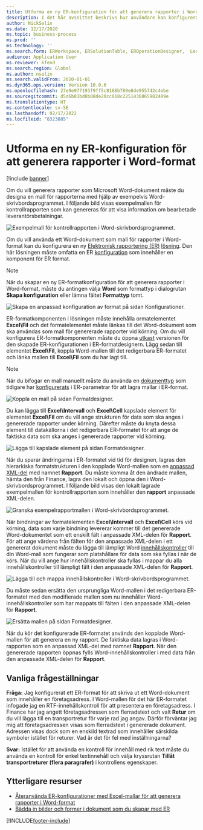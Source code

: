```yaml
---
title: Utforma en ny ER-konfiguration för att generera rapporter i Word-format
description: I det här avsnittet beskrivs hur användare kan konfigurera ett nytt ER-format (elektronisk rapportering) för att generera rapporter som Microsoft Word-dokument.
author: NickSelin
ms.date: 12/17/2020
ms.topic: business-process
ms.prod: ''
ms.technology: ''
ms.search.form: ERWorkspace, ERSolutionTable, EROperationDesigner,  LedgerJournalTable, LedgerJournalTransVendPaym
audience: Application User
ms.reviewer: kfend
ms.search.region: Global
ms.author: nselin
ms.search.validFrom: 2020-01-01
ms.dyn365.ops.version: Version 10.0.6
ms.openlocfilehash: 27e9e977193f9ff5c8188b780e8de955742c4ebe
ms.sourcegitcommit: d5d6b81bd8b08de20cc018c2251436065982489e
ms.translationtype: HT
ms.contentlocale: sv-SE
ms.lasthandoff: 02/17/2022
ms.locfileid: "8323885"
---
```

# <a name="design-a-new-er-configuration-to-generate-reports-in-word-format"></a>Utforma en ny ER-konfiguration för att generera rapporter i Word-format

[!include [banner](../includes/banner.md)]

Om du vill generera rapporter som Microsoft Word-dokument måste du designa en mall för rapporterna med hjälp av exempelvis Word-skrivbordsprogrammet. I följande bild visas exempelmallen för kontrollrapporten som kan genereras för att visa information om bearbetade leverantörsbetalningar.

![Exempelmall för kontrollrapporten i Word-skrivbordsprogrammet.](./media/er-design-configuration-word-image1.png)

Om du vill använda ett Word-dokument som mall för rapporter i Word-format kan du konfigurera en ny [Elektronisk rapportering (ER)](general-electronic-reporting.md) [lösning](er-quick-start1-new-solution.md). Den här lösningen måste omfatta en ER [konfiguration](general-electronic-reporting.md#Configuration) som innehåller en komponent för ER format.

> [!NOTE]
> När du skapar en ny ER-formatkonfiguration för att generera rapporter i Word-format, måste du antingen välja **Word** som formattyp i dialogrutan **Skapa konfiguration** eller lämna fältet **Formattyp** tomt.

![Skapa en anpassad konfiguration av format på sidan Konfigurationer.](./media/er-design-configuration-word-image2.gif)

ER-formatkomponenten i lösningen måste innehålla ormatelementet **Excel\\Fil** och det formatelementet måste länkas till det Word-dokument som ska användas som mall för genererade rapporter vid körning. Om du vill konfigurera ER-formatkomponenten måste du öppna [utkast](general-electronic-reporting.md#component-versioning) versionen för den skapade ER-konfigurationen i ER-formatdesignern. Lägg sedan till elementet **Excel\\Fil**, koppla Word-mallen till det redigerbara ER-formatet och länka mallen till **Excel\\Fil** som du har lagt till.

> [!NOTE]
> När du bifogar en mall manuellt måste du använda en [dokumenttyp](../../fin-ops/organization-administration/configure-document-management.md#configure-document-types) som tidigare har [konfigurerats](electronic-reporting-er-configure-parameters.md#parameters-to-manage-documents) i ER-parametrar för att lagra mallar i ER-format.

![Koppla en mall på sidan Formatdesigner.](./media/er-design-configuration-word-image3.gif)

Du kan lägga till **Excel\\Intervall** och **Excel\\Cell** kapslade element för elementet **Excel\\Fil** om du vill ange strukturen för data som ska anges i genererade rapporter under körning. Därefter måste du knyta dessa element till datakällorna i det redigerbara ER-formatet för att ange de faktiska data som ska anges i genererade rapporter vid körning.

![Lägga till kapslade element på sidan Formatdesigner.](./media/er-design-configuration-word-image4.gif)

När du sparar ändringarna i ER-formatet vid tid för designen, lagras den hierarkiska formatstrukturen i den kopplade Word-mallen som en [anpassad XML-del](/visualstudio/vsto/custom-xml-parts-overview) med namnet **Rapport**. Du måste komma åt den ändrade mallen, hämta den från Finance, lagra den lokalt och öppna den i Word-skrivbordsprogrammet. I följande bild visas den lokalt lagrade exempelmallen för kontrollrapporten som innehåller den **rapport** anpassade XML-delen.

![Granska exempelrapportmallen i Word-skrivbordsprogrammet.](./media/er-design-configuration-word-image5.gif)

När bindningar av formatelementen **Excel\\Intervall** och **Excel\\Cell** körs vid körning, data som varje bindning levererar kommer till det genererade Word-dokumentet som ett enskilt fält i anpassade XML-delen för **Rapport**. För att ange värdena från fälten för den anpassade XML-delen i ett genererat dokument måste du lägga till lämpligt Word [innehållskontroller](/office/client-developer/word/content-controls-in-word) till din Word-mall som fungerar som platshållare för data som ska fyllas i när de körs. När du vill ange hur innehållskontroller ska fyllas i mappar du alla innehållskontroller till lämpligt fält i den anpassade XML-delen för **Rapport**.

![Lägga till och mappa innehållskontroller i Word-skrivbordsprogrammet.](./media/er-design-configuration-word-image6.gif)

Du måste sedan ersätta den ursprungliga Word-mallen i det redigerbara ER-formatet med den modifierade mallen som nu innehåller Word-innehållskontroller som har mappats till fälten i den anpassade XML-delen för **Rapport**.

![Ersätta mallen på sidan Formatdesigner.](./media/er-design-configuration-word-image7.gif)

När du kör det konfigurerade ER-formatet används den kopplade Word-mallen för att generera en ny rapport. De faktiska data lagras i Word-rapporten som en anpassad XML-del med namnet **Rapport**. När den genererade rapporten öppnas fylls Word-innehållskontroller i med data från den anpassade XML-delen för **Rapport**.

## <a name="frequently-asked-questions"></a>Vanliga frågeställningar

**Fråga:** Jag konfigurerat ett ER-format för att skriva ut ett Word-dokument som innehåller en företagsadress. I Word-mallen för det här ER-formatet infogade jag en RTF-innehållskontroll för att presentera en företagsadress. I Finance har jag angett företagsadressen som flerradstext och valt **Retur** om du vill lägga till en transportretur för varje rad jag angav. Därför förväntar jag mig att företagsadressen visas som flerradstext i genererade dokument. Adressen visas dock som en enskild textrad som innehåller särskilda symboler istället för returer. Vad är det för fel med inställningarna?

**Svar:** Istället för att använda en kontroll för innehåll med rik text måste du använda en kontroll för enkel textinnehåll och välja kryssrutan **Tillåt transportreturer (flera paragrafer)** i kontrollens egenskaper.

## <a name="additional-resources"></a>Ytterligare resurser

- [Återanvända ER-konfigurationer med Excel-mallar för att generera rapporter i Word-format](./tasks/er-design-configuration-word-2016-11.md)
- [Bädda in bilder och former i dokument som du skapar med ER](electronic-reporting-embed-images-shapes.md#embed-an-image-in-a-word-document)


[!INCLUDE[footer-include](../../../includes/footer-banner.md)]
